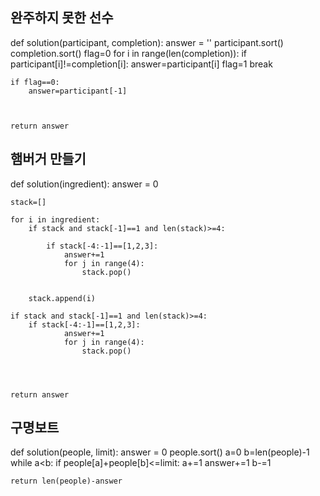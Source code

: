 ## 완주하지 못한 선수


def solution(participant, completion):
    answer = ''
    participant.sort()
    completion.sort()
    flag=0
    for i in range(len(completion)):
        if participant[i]!=completion[i]:
            answer=participant[i]
            flag=1
            break
            
    if flag==0:
        answer=participant[-1]
        
        
    
    return answer


## 햄버거 만들기


def solution(ingredient):
    answer = 0
    
    stack=[]

    for i in ingredient:
        if stack and stack[-1]==1 and len(stack)>=4:

            if stack[-4:-1]==[1,2,3]:
                answer+=1
                for j in range(4):
                    stack.pop()
                
                
        stack.append(i)
    
    if stack and stack[-1]==1 and len(stack)>=4:
        if stack[-4:-1]==[1,2,3]:
                answer+=1
                for j in range(4):
                    stack.pop()
        
    
    
    
    return answer

## 구명보트


def solution(people, limit):
    answer = 0
    people.sort()
    a=0
    b=len(people)-1
    while a<b:
        if people[a]+people[b]<=limit:
            a+=1
            answer+=1
        b-=1

            

    return len(people)-answer